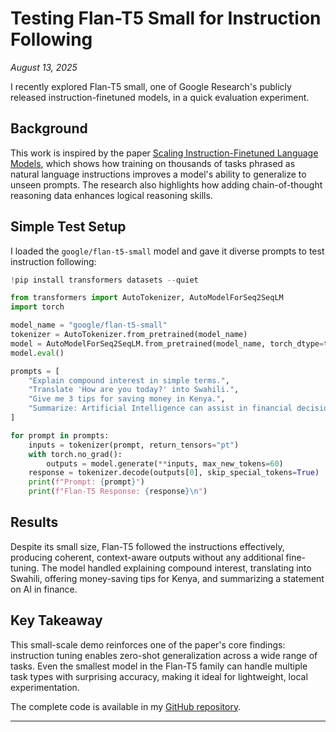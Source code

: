 # Testing Flan-T5 Small for Instruction Following

*August 13, 2025*

I recently explored Flan-T5 small, one of Google Research's publicly released instruction-finetuned models, in a quick evaluation experiment.

## Background

This work is inspired by the paper [Scaling Instruction-Finetuned Language Models](https://arxiv.org/abs/2210.11416), which shows how training on thousands of tasks phrased as natural language instructions improves a model's ability to generalize to unseen prompts. The research also highlights how adding chain-of-thought reasoning data enhances logical reasoning skills.

## Simple Test Setup

I loaded the `google/flan-t5-small` model and gave it diverse prompts to test instruction following:

```python
!pip install transformers datasets --quiet

from transformers import AutoTokenizer, AutoModelForSeq2SeqLM
import torch

model_name = "google/flan-t5-small"
tokenizer = AutoTokenizer.from_pretrained(model_name)
model = AutoModelForSeq2SeqLM.from_pretrained(model_name, torch_dtype=torch.float32)
model.eval()

prompts = [
    "Explain compound interest in simple terms.",
    "Translate 'How are you today?' into Swahili.",
    "Give me 3 tips for saving money in Kenya.",
    "Summarize: Artificial Intelligence can assist in financial decision making."
]

for prompt in prompts:
    inputs = tokenizer(prompt, return_tensors="pt")
    with torch.no_grad():
        outputs = model.generate(**inputs, max_new_tokens=60)
    response = tokenizer.decode(outputs[0], skip_special_tokens=True)
    print(f"Prompt: {prompt}")
    print(f"Flan-T5 Response: {response}\n")
```

## Results

Despite its small size, Flan-T5 followed the instructions effectively, producing coherent, context-aware outputs without any additional fine-tuning. The model handled explaining compound interest, translating into Swahili, offering money-saving tips for Kenya, and summarizing a statement on AI in finance.

## Key Takeaway

This small-scale demo reinforces one of the paper's core findings: instruction tuning enables zero-shot generalization across a wide range of tasks. Even the smallest model in the Flan-T5 family can handle multiple task types with surprising accuracy, making it ideal for lightweight, local experimentation.

The complete code is available in my [GitHub repository](https://github.com/Okoth67/llm_eval_flan_t5_instruction/tree/main).

---
